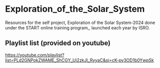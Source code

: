 # Exploration_of_the_Solar_System
Resources for the self project, Exploration of the Solar System-2024 done under the START online training program,, launched each year by ISRO.

## Playlist list (provided on youtube)
https://youtube.com/playlist?list=PLd2GNPokZWAME_ShCGY_Ui2zkJI_RyyaC&si=cK-py3OD1b0YwpSk
